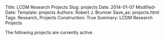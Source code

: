 Title: LCDM Research Projects
Slug: projects
Date: 2014-01-07
Modified-Date: 
Template: projects
Authors: Robert J. Brunner
Save_as: projects.html
Tags: Research, Projects
Construction: True
Summary: LCDM Research Projects

The following projects are currently active.
